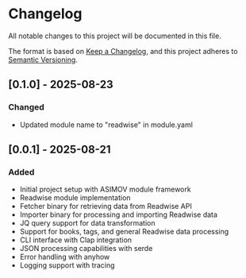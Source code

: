 # Changelog

All notable changes to this project will be documented in this file.

The format is based on [Keep a Changelog](https://keepachangelog.com/en/1.0.0/),
and this project adheres to [Semantic Versioning](https://semver.org/spec/v2.0.0.html).

## [0.1.0] - 2025-08-23

### Changed

- Updated module name to "readwise" in module.yaml

## [0.0.1] - 2025-08-21

### Added

- Initial project setup with ASIMOV module framework
- Readwise module implementation
- Fetcher binary for retrieving data from Readwise API
- Importer binary for processing and importing Readwise data
- JQ query support for data transformation
- Support for books, tags, and general Readwise data processing
- CLI interface with Clap integration
- JSON processing capabilities with serde
- Error handling with anyhow
- Logging support with tracing
